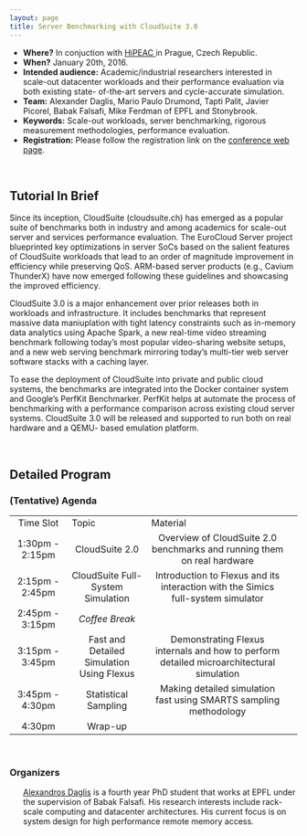 ```yaml
---
layout: page
title: Server Benchmarking with CloudSuite 3.0
---
```



<p>
<ul>
<li><b>Where?</b> In conjuction with <a href="https://www.hipeac.net/2016/prague/schedule/#tutori">HiPEAC </a> in Prague, Czech Republic.</li>
<li><b>When?</b> January 20th, 2016.</li>
<li><b>Intended audience:</b> Academic/industrial researchers interested in scale-out datacenter workloads and their performance evaluation via both existing state- of-the-art servers and cycle-accurate simulation.</li>
<li><b>Team:</b> Alexander Daglis, Mario Paulo Drumond, Tapti Palit, Javier Picorel, Babak Falsafi, Mike Ferdman of EPFL and Stonybrook.</li>
<li><b>Keywords:</b> Scale-out workloads, server benchmarking, rigorous measurement methodologies, performance evaluation.</li>
<li><b>Registration:</b> Please follow the registration link on the <a href="https://www.hipeac.net/2016/prague/">conference web page</a>.</li>
</ul>
</p>

<br/>
<h2>Tutorial In Brief</h2>
<p>
Since its inception, CloudSuite (cloudsuite.ch) has emerged as a popular suite of benchmarks both in industry and among academics for scale-out server and services performance evaluation. The EuroCloud Server project blueprinted key optimizations in server SoCs based on the salient features of CloudSuite workloads that lead to an order of magnitude improvement in efficiency while preserving QoS. ARM-based server products (e.g., Cavium ThunderX) have now emerged following these guidelines and showcasing the improved efficiency.
</p>
<p>
CloudSuite 3.0 is a major enhancement over prior releases both in workloads and infrastructure. It includes benchmarks that represent massive data maniuplation with tight latency constraints such as in-memory data analytics using Apache Spark, a new real-time video streaming benchmark following today’s most popular video-sharing website setups, and a new web serving benchmark mirroring today’s multi-tier web server software stacks with a caching layer.
</p>
<p>
To ease the deployment of CloudSuite into private and public cloud systems, the benchmarks are integrated into the Docker container system and Google’s PerfKit Benchmarker. PerfKit helps at automate the process of benchmarking with a performance comparison across existing cloud server systems. CloudSuite 3.0 will be released and supported to run both on real hardware and a QEMU- based emulation platform.
</p>
<br/>


<h2>Detailed Program</h2>


<h3>(Tentative) Agenda</h3>
<table cellspacing="8" border="0">
<tr id="row1"  >
<td width="20%" align="center">Time Slot</td><td>Topic</td><td>Material</td>
</tr>
<tr align="center"><td>1:30pm - 2:15pm</td><td>CloudSuite 2.0</td><td>Overview of CloudSuite 2.0 benchmarks and running them on real hardware</td>
</tr>
<tr align="center"><td>2:15pm - 2:45pm</td>
<td>CloudSuite Full-System Simulation </td>
<td>Introduction to Flexus and its interaction with the Simics full-system simulator </tr>
<tr align="center"><td>2:45pm - 3:15pm</td><td><em>Coffee Break</em></td><td></td><td></td></tr>
<tr align="center"><td>3:15pm - 3:45pm</td><td>Fast and Detailed Simulation Using Flexus</td><td>Demonstrating Flexus internals and how to perform detailed microarchitectural simulation </td>
</tr>
<tr align="center"><td>3:45pm - 4:30pm</td><td>Statistical Sampling</td><td>Making detailed simulation fast using SMARTS sampling methodology</td>
<tr align="center"><td>4:30pm</td><td> Wrap-up </td></tr>
</tr>
</table>

<br/>
<h3>Organizers</h3>


<ul>
<a href="http://parsa.epfl.ch/~daglis">Alexandros Daglis</a> is a fourth year PhD student that works at EPFL under the supervision of Babak Falsafi. His research interests include rack-scale computing and datacenter architectures. His current focus is on system design for high performance remote memory access.
<!--
<li> <a href="http://parsa.epfl.ch/~jevdjic">Djordje Jevdjic</a> is a fifth-year PhD candidate in the Parallel Systems Architecture Laboratory at EPFL, advised by Prof. Babak Falsafi. Djordje works on high-performance memory systems for servers, including on-chip DRAM caches and 3D-die stacking, with emphasis on locality and energy-efficiency.</li>
<li> <a href="http://parsa.epfl.ch/~kaynak">Cansu Kaynak</a> is a fifth-year PhD candidate in the Parallel Systems Architecture Laboratory at EPFL, advised by Prof. Babak Falsafi. Cansu's research focuses on high-performance memory systems to bridge the ever-increasing processor/memory performance gap. She is currently working on mitigating instruction-related stalls, a key performance bottleneck in server applications.</li> 
<li> <a href="http://parsa.epfl.ch/~volos">Stavros Volos</a> is a fifth-year PhD candidate in the Parallel Systems Architecture Laboratory at EPFL, advised by Prof. Babak Falsafi. Stavros's work focuses on energy-efficient memory systems for server applications, with emphasis on energy-efficient data movement.</li><
-->

</ul>